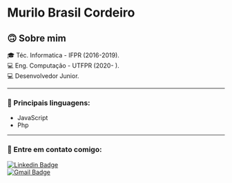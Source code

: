 # Murilo Brasil Cordeiro

## 🙃 Sobre mim

🎓 Téc. Informatica - IFPR (2016-2019).<br/>
💻 Eng. Computação - UTFPR (2020- ).<br/>
💻 Desenvolvedor Junior.

---
### 📒 Principais linguagens:
  + JavaScript 
  + Php 
  
---
### 📌 Entre em contato comigo:

[![Linkedin Badge](https://img.shields.io/badge/-Murilo%20Brasil%20Cordeiro-blue?style=flat-square&logo=Linkedin&logoColor=white)](https://www.linkedin.com/in/murilobrasil)
<br/>
[![Gmail Badge](https://img.shields.io/badge/-contato.murilobrasil@gmail.com-red?style=flat-square&logo=Gmail&logoColor=white)](mailto:contato.murilobrasil@gmail.com)
